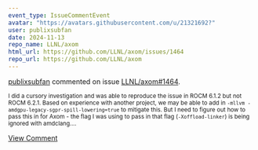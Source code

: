 ```yaml
---
event_type: IssueCommentEvent
avatar: "https://avatars.githubusercontent.com/u/21321692?"
user: publixsubfan
date: 2024-11-13
repo_name: LLNL/axom
html_url: https://github.com/LLNL/axom/issues/1464
repo_url: https://github.com/LLNL/axom
---
```


<a href='https://github.com/publixsubfan' target='_blank'>publixsubfan</a> commented on issue <a href='https://github.com/LLNL/axom/issues/1464' target='_blank'>LLNL/axom#1464</a>.

<small>I did a cursory investigation and was able to reproduce the issue in ROCM 6.1.2 but not ROCM 6.2.1. Based on experience with another project, we may be able to add in `-mllvm -amdgpu-legacy-sgpr-spill-lowering=true` to mitigate this. But I need to figure out how to pass this in for Axom - the flag I was using to pass in that flag (`-Xoffload-linker`) is being ignored with amdclang....</small>

<a href='https://github.com/LLNL/axom/issues/1464' target='_blank'>View Comment</a>
